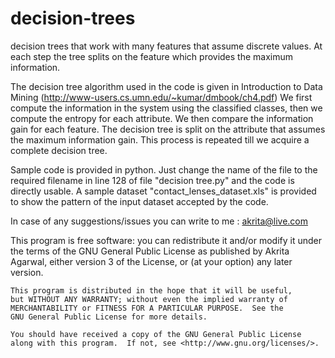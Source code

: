 decision-trees
==============

decision trees that work with many features that assume discrete values. 
At each step the tree splits on the feature which provides the maximum information.

The decision tree algorithm used in the code is given in Introduction to Data Mining (http://www-users.cs.umn.edu/~kumar/dmbook/ch4.pdf)
We first compute the information in the system using the classified classes, then we compute the entropy for each attribute.
We then compare the information gain for each feature. The decision tree is split on the attribute that assumes the maximum information 
gain.
This process is repeated till we acquire a complete decision tree.

Sample code is provided in python. Just change the name of the file to the required filename in line 128 of file "decision tree.py" and the code is directly usable.
A sample dataset "contact_lenses_dataset.xls" is provided to show the pattern of the input dataset accepted by the code.

In case of any suggestions/issues you can write to me : akrita@live.com



This program is free software: you can redistribute it and/or modify
    it under the terms of the GNU General Public License as published by
    Akrita Agarwal, either version 3 of the License, or
    (at your option) any later version.

    This program is distributed in the hope that it will be useful,
    but WITHOUT ANY WARRANTY; without even the implied warranty of
    MERCHANTABILITY or FITNESS FOR A PARTICULAR PURPOSE.  See the
    GNU General Public License for more details.

    You should have received a copy of the GNU General Public License
    along with this program.  If not, see <http://www.gnu.org/licenses/>.
